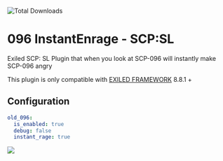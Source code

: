 ![Total Downloads](https://img.shields.io/github/downloads/THQuery/096-InstantEnrage/total)

# 096 InstantEnrage - SCP:SL
Exiled SCP: SL Plugin that when you look at SCP-096 will instantly make SCP-096 angry

This plugin is only compatible with [EXILED FRAMEWORK](https://github.com/Exiled-Team/EXILED) 8.8.1 +

## Configuration
```yaml
old_096:
  is_enabled: true
  debug: false
  instant_rage: true
```

 ![](https://cdn.discordapp.com/attachments/1228769241956614206/1228769242250219530/why-doesnt-scp-096-just-wear-a-mask-v0-9bv2szpgh4nb1.webp)
